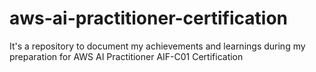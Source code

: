 # aws-ai-practitioner-certification
It's a repository to document my achievements and learnings during my preparation for AWS AI Practitioner AIF-C01 Certification
